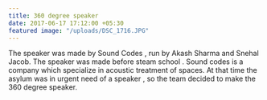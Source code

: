 ```yaml
---
title: 360 degree speaker
date: 2017-06-17 17:12:00 +05:30
featured image: "/uploads/DSC_1716.JPG"
---
```


The speaker was made by Sound Codes , run by Akash Sharma and Snehal Jacob. The speaker was made before steam school . Sound codes is a company which specialize in acoustic treatment of spaces. At that time the asylum was in urgent need of a speaker , so the team decided to make the 360 degree speaker.